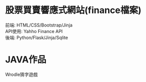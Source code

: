# 股票買賣響應式網站(finance檔案)
前端: HTML/CSS/Bootstrap/Jinja  
API使用: Yahho Finance API  
後端: Python/Flask/Jinja/Sqlite

# JAVA作品
Wrodle猜字遊戲
